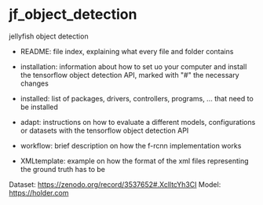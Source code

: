 # jf_object_detection
jellyfish object detection

- README: file index, explaining what every file and folder contains

 - installation: information about how to set uo your computer and install the tensorflow object detection API, marked with "#" the necessary changes

 - installed: list of packages, drivers, controllers, programs, ... that need to be installed

 - adapt: instructions on how to evaluate a different models, configurations or datasets with the tensorflow object detection API

 - workflow: brief description on how the f-rcnn implementation works

- XMLtemplate: example on how the format of the xml files representing the ground truth has to be

Dataset: https://zenodo.org/record/3537652#.XclltcYh3CI
Model: https://holder.com
